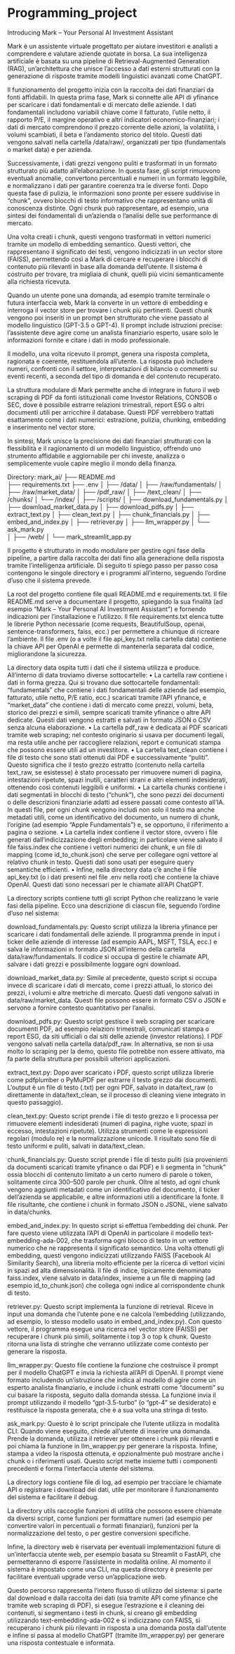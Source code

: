 # Programming_project

Introducing Mark – Your Personal AI Investment Assistant

Mark è un assistente virtuale progettato per aiutare investitori e analisti a comprendere e valutare aziende quotate in borsa. La sua intelligenza artificiale è basata su una pipeline di Retrieval-Augmented Generation (RAG), un’architettura che unisce l’accesso a dati esterni strutturati con la generazione di risposte tramite modelli linguistici avanzati come ChatGPT.

Il funzionamento del progetto inizia con la raccolta dei dati finanziari da fonti affidabili. In questa prima fase, Mark si connette alle API di yfinance per scaricare i dati fondamentali e di mercato delle aziende. I dati fondamentali includono variabili chiave come il fatturato, l’utile netto, il rapporto P/E, il margine operativo e altri indicatori economico-finanziari; i dati di mercato comprendono il prezzo corrente delle azioni, la volatilità, i volumi scambiati, il beta e l’andamento storico del titolo. Questi dati vengono salvati nella cartella /data/raw/, organizzati per tipo (fundamentals o market data) e per azienda.

Successivamente, i dati grezzi vengono puliti e trasformati in un formato strutturato più adatto all’elaborazione. In questa fase, gli script rimuovono eventuali anomalie, convertono percentuali e numeri in un formato leggibile, e normalizzano i dati per garantire coerenza tra le diverse fonti. Dopo questa fase di pulizia, le informazioni sono pronte per essere suddivise in “chunk”, ovvero blocchi di testo informativo che rappresentano unità di conoscenza distinte. Ogni chunk può rappresentare, ad esempio, una sintesi dei fondamentali di un’azienda o l’analisi delle sue performance di mercato.

Una volta creati i chunk, questi vengono trasformati in vettori numerici tramite un modello di embedding semantico. Questi vettori, che rappresentano il significato dei testi, vengono indicizzati in un vector store (FAISS), permettendo così a Mark di cercare e recuperare i blocchi di contenuto più rilevanti in base alla domanda dell’utente. Il sistema è costruito per trovare, tra migliaia di chunk, quelli più vicini semanticamente alla richiesta ricevuta.

Quando un utente pone una domanda, ad esempio tramite terminale o futura interfaccia web, Mark la converte in un vettore di embedding e interroga il vector store per trovare i chunk più pertinenti. Questi chunk vengono poi inseriti in un prompt ben strutturato che viene passato al modello linguistico (GPT-3.5 o GPT-4). Il prompt include istruzioni precise: l’assistente deve agire come un analista finanziario esperto, usare solo le informazioni fornite e citare i dati in modo professionale.

Il modello, una volta ricevuto il prompt, genera una risposta completa, ragionata e coerente, restituendola all’utente. La risposta può includere numeri, confronti con il settore, interpretazioni di bilancio o commenti su eventi recenti, a seconda del tipo di domanda e del contenuto recuperato.

La struttura modulare di Mark permette anche di integrare in futuro il web scraping di PDF da fonti istituzionali come Investor Relations, CONSOB o SEC, dove è possibile estrarre relazioni trimestrali, report ESG o altri documenti utili per arricchire il database. Questi PDF verrebbero trattati esattamente come i dati numerici: estrazione, pulizia, chunking, embedding e inserimento nel vector store.

In sintesi, Mark unisce la precisione dei dati finanziari strutturati con la flessibilità e il ragionamento di un modello linguistico, offrendo uno strumento affidabile e aggiornabile per chi investe, analizza o semplicemente vuole capire meglio il mondo della finanza.



Directory:
mark_ai/
├── README.md                       
├── requirements.txt
├── .env
│
├── /data/
│   ├── /raw/fundamentals/
│   ├── /raw/market_data/
│   ├── /pdf_raw/
│   ├── /text_clean/
│   ├── /chunks/
│   └── /index/
│
├── /scripts/
│   ├── download_fundamentals.py
│   ├── download_market_data.py
│   ├── download_pdfs.py
│   ├── extract_text.py
│   ├── clean_text.py
│   ├── chunk_financials.py
│   ├── embed_and_index.py
│   ├── retriever.py
│   ├── llm_wrapper.py
│   └── ask_mark.py                
│
├── /web/
│   └── mark_streamlit_app.py      

Il progetto è strutturato in modo modulare per gestire ogni fase della pipeline, a partire dalla raccolta dei dati fino alla generazione della risposta tramite l’intelligenza artificiale. Di seguito ti spiego passo per passo cosa contengono le singole directory e i programmi all’interno, seguendo l’ordine d’uso che il sistema prevede.

La root del progetto contiene file quali README.md e requirements.txt. Il file README.md serve a documentare il progetto, spiegando la sua finalità (ad esempio “Mark – Your Personal AI Investment Assistant”) e fornendo indicazioni per l’installazione e l’utilizzo. Il file requirements.txt elenca tutte le librerie Python necessarie (come requests, BeautifulSoup, openai, sentence-transformers, faiss, ecc.) per permettere a chiunque di ricreare l’ambiente. Il file .env (o a volte il file api_key.txt nella cartella data) contiene la chiave API per OpenAI e permette di mantenerla separata dal codice, migliorandone la sicurezza.

La directory data ospita tutti i dati che il sistema utilizza e produce. All’interno di data troviamo diverse sottocartelle: • La cartella raw contiene i dati in forma grezza. Qui si trovano due sottocartelle fondamentali: “fundamentals” che contiene i dati fondamentali delle aziende (ad esempio, fatturato, utile netto, P/E ratio, ecc.) scaricati tramite l’API yfinance, e “market_data” che contiene i dati di mercato come prezzi, volumi, beta, storico dei prezzi e simili, sempre scaricati tramite yfinance o altre API dedicate. Questi dati vengono estratti e salvati in formato JSON o CSV senza alcuna elaborazione. • La cartella pdf_raw è dedicata ai PDF scaricati tramite web scraping; nel contesto originario si usava per documenti legali, ma resta utile anche per raccogliere relazioni, report e comunicati stampa che possono essere utili ad un investitore. • La cartella text_clean contiene i file di testo che sono stati ottenuti dai PDF e successivamente “puliti”. Questo significa che il testo grezzo estratto (contenuto nella cartella text_raw, se esistesse) è stato processato per rimuovere numeri di pagina, intestazioni ripetute, spazi inutili, caratteri strani e altri elementi indesiderati, ottenendo così contenuti leggibili e uniformi. • La cartella chunks contiene i dati segmentati in blocchi di testo (“chunk”), che sono pezzi dei documenti o delle descrizioni finanziarie adatti ad essere passati come contesto all’IA. In questi file, per ogni chunk vengono includi non solo il testo ma anche metadati utili, come un identificativo del documento, un numero di chunk, l’origine (ad esempio “Apple Fundamentals”) e, se opportuno, il riferimento a pagina o sezione. • La cartella index contiene il vector store, ovvero i file generati dall’indicizzazione degli embedding; in particolare viene salvato il file faiss.index che contiene i vettori numerici dei chunk, e un file di mapping (come id_to_chunk.json) che serve per collegare ogni vettore al relativo chunk in testo. Questi dati sono usati per eseguire query semantiche efficienti. • Infine, nella directory data c’è anche il file api_key.txt (o i dati presenti nel file .env nella root) che contiene la chiave OpenAI. Questi dati sono necessari per le chiamate all’API ChatGPT.

La directory scripts contiene tutti gli script Python che realizzano le varie fasi della pipeline. Ecco una descrizione di ciascun file, seguendo l’ordine d’uso nel sistema:

download_fundamentals.py: Questo script utilizza la libreria yfinance per scaricare i dati fondamentali delle aziende. Il programma prende in input i ticker delle aziende di interesse (ad esempio AAPL, MSFT, TSLA, ecc.) e salva le informazioni in formato JSON all’interno della cartella data/raw/fundamentals. Il codice si occupa di gestire le chiamate API, salvare i dati grezzi e possibilmente loggare ogni download.

download_market_data.py: Simile al precedente, questo script si occupa invece di scaricare i dati di mercato, come i prezzi attuali, lo storico dei prezzi, i volumi e altre metriche di mercato. Questi dati vengono salvati in data/raw/market_data. Questi file possono essere in formato CSV o JSON e servono a fornire contesto quantitativo per l’analisi.

download_pdfs.py: Questo script gestisce il web scraping per scaricare documenti PDF, ad esempio relazioni trimestrali, comunicati stampa o report ESG, da siti ufficiali o dai siti delle aziende (investor relations). I PDF vengono salvati nella cartella data/pdf_raw. In alternativa, se non si usa molto lo scraping per la demo, questo file potrebbe non essere attivato, ma fa parte della struttura per possibili ulteriori applicazioni.

extract_text.py: Dopo aver scaricato i PDF, questo script utilizza librerie come pdfplumber o PyMuPDF per estrarre il testo grezzo dai documenti. L’output è un file di testo (.txt) per ogni PDF, salvato in data/text_raw (o direttamente in data/text_clean, se il processo di cleaning viene integrato in questo passaggio).

clean_text.py: Questo script prende i file di testo grezzo e li processa per rimuovere elementi indesiderati (numeri di pagina, righe vuote, spazi in eccesso, intestazioni ripetute). Utilizza strumenti come le espressioni regolari (modulo re) e la normalizzazione unicode. Il risultato sono file di testo uniformi e puliti, salvati in data/text_clean.

chunk_financials.py: Questo script prende i file di testo puliti (sia provenienti da documenti scaricati tramite yfinance o dai PDF) e li segmenta in “chunk” ossia blocchi di contenuto limitato a un certo numero di parole o token, solitamente circa 300–500 parole per chunk. Oltre al testo, ad ogni chunk vengono aggiunti metadati come un identificativo del documento, il ticker dell’azienda se applicabile, e altre informazioni utili a identificare la fonte. Il file risultante, che contiene i chunk in formato JSON o JSONL, viene salvato in data/chunks.

embed_and_index.py: In questo script si effettua l’embedding dei chunk. Per fare questo viene utilizzata l’API di OpenAI in particolare il modello text-embedding-ada-002, che trasforma ogni blocco di testo in un vettore numerico che ne rappresenta il significato semantico. Una volta ottenuti gli embedding, questi vengono indicizzati utilizzando FAISS (Facebook AI Similarity Search), una libreria molto efficiente per la ricerca di vettori vicini in spazi ad alta dimensionalità. Il file di indice, tipicamente denominato faiss.index, viene salvato in data/index, insieme a un file di mapping (ad esempio id_to_chunk.json) che collega ogni indice al corrispondente chunk di testo.

retriever.py: Questo script implementa la funzione di retrieval. Riceve in input una domanda che l’utente pone e ne calcola l’embedding (utilizzando, ad esempio, lo stesso modello usato in embed_and_index.py). Con questo vettore, il programma esegue una ricerca nel vector store (FAISS) per recuperare i chunk più simili, solitamente i top 3 o top k chunk. Questo ritorna una lista di stringhe che verranno utilizzate come contesto per generare la risposta.

llm_wrapper.py: Questo file contiene la funzione che costruisce il prompt per il modello ChatGPT e invia la richiesta all’API di OpenAI. Il prompt viene formato includendo un’istruzione che indica al modello di agire come un esperto analista finanziario, e include i chunk estratti come “documenti” su cui basare la risposta, seguito dalla domanda stessa. La funzione invia il prompt utilizzando il modello “gpt-3.5-turbo” (o “gpt-4” se desiderato) e restituisce la risposta generata, che è a sua volta una stringa di testo.

ask_mark.py: Questo è lo script principale che l’utente utilizza in modalità CLI. Quando viene eseguito, chiede all’utente di inserire una domanda. Prende la domanda, utilizza il retriever per ottenere i chunk più rilevanti e poi chiama la funzione in llm_wrapper.py per generare la risposta. Infine, stampa a video la risposta ottenuta, e opzionalmente può mostrare anche i chunk o i riferimenti usati. Questo script mette insieme tutti i componenti precedenti e forma l’interfaccia utente del sistema.

La directory logs contiene file di log, ad esempio per tracciare le chiamate API o registrare i download dei dati, utile per monitorare il funzionamento del sistema e facilitare il debug.

La directory utils raccoglie funzioni di utilità che possono essere chiamate da diversi script, come funzioni per formattare numeri (ad esempio per convertire valori in percentuali o formati finanziari), funzioni per la normalizzazione del testo, o per gestire conversioni specifiche.

Infine, la directory web è riservata per eventuali implementazioni future di un’interfaccia utente web, per esempio basata su Streamlit o FastAPI, che permetteranno di esporre l’assistente in modalità online. Al momento il sistema è impostato come una CLI, ma questa directory è presente per facilitare eventuali upgrade verso un’applicazione web.

Questo percorso rappresenta l’intero flusso di utilizzo del sistema: si parte dal download e dalla raccolta dei dati (sia tramite API come yfinance che tramite web scraping di PDF), si esegue l’estrazione e il cleaning dei contenuti, si segmentano i testi in chunk, si creano gli embedding utilizzando text-embedding-ada-002 e si indicizzano con FAISS, si recuperano i chunk più rilevanti in risposta a una domanda posta dall’utente e infine si passa al modello ChatGPT (tramite llm_wrapper.py) per generare una risposta contestuale e informata.